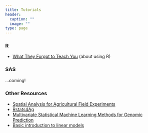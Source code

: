 ```yaml
---
title: Tutorials
header:
  caption: ""
  image: ""
type: page
---
```


### R

* [What They Forgot to Teach You](https://imci-idaho.github.io/2022-03-01-WhatTheyForgot/) (about using R)

### SAS

...coming! 

### Other Resources

* [Spatial Analysis for Agricultural Field Experiments](https://idahoagstats.github.io/guide-to-field-trial-spatial-analysis/)
* [Rstats4Ag](https://rstats4ag.org/)
* [Multivariate Statistical Machine Learning Methods for Genomic Prediction](https://link.springer.com/content/pdf/10.1007%2F978-3-030-89010-0.pdf)
* [Basic introduction to linear models](https://lindeloev.github.io/tests-as-linear/#1_the_simplicity_underlying_common_tests)
